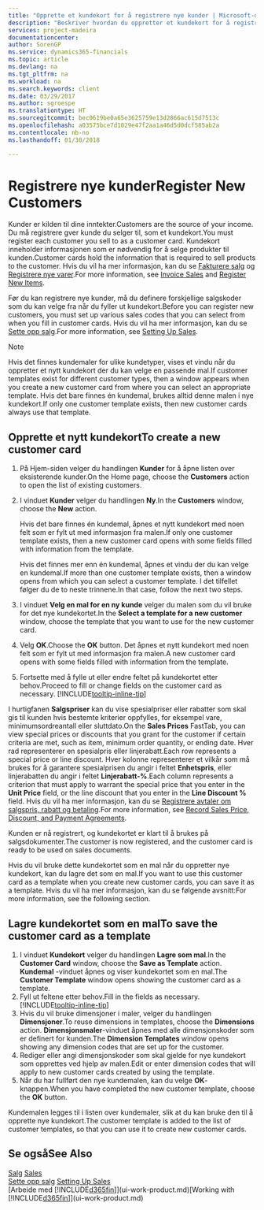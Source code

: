 ```yaml
---
title: "Opprette et kundekort for å registrere nye kunder | Microsoft-dokumentasjon"
description: "Beskriver hvordan du oppretter et kundekort for å registrere informasjon om hver nye kunde eller klient du selger til."
services: project-madeira
documentationcenter: 
author: SorenGP
ms.service: dynamics365-financials
ms.topic: article
ms.devlang: na
ms.tgt_pltfrm: na
ms.workload: na
ms.search.keywords: client
ms.date: 03/29/2017
ms.author: sgroespe
ms.translationtype: HT
ms.sourcegitcommit: bec0619be0a65e3625759e13d2866ac615d7513c
ms.openlocfilehash: a03575bce7d1029e47f2aa1a46d5d0dcf585ab2a
ms.contentlocale: nb-no
ms.lasthandoff: 01/30/2018

---
```

# <a name="register-new-customers"></a><span data-ttu-id="95db4-103">Registrere nye kunder</span><span class="sxs-lookup"><span data-stu-id="95db4-103">Register New Customers</span></span>
<span data-ttu-id="95db4-104">Kunder er kilden til dine inntekter.</span><span class="sxs-lookup"><span data-stu-id="95db4-104">Customers are the source of your income.</span></span> <span data-ttu-id="95db4-105">Du må registrere gver kunde du selger til, som et kundekort.</span><span class="sxs-lookup"><span data-stu-id="95db4-105">You must register each customer you sell to as a customer card.</span></span> <span data-ttu-id="95db4-106">Kundekort inneholder informasjonen som er nødvendig for å selge produkter til kunden.</span><span class="sxs-lookup"><span data-stu-id="95db4-106">Customer cards hold the information that is required to sell products to the customer.</span></span> <span data-ttu-id="95db4-107">Hvis du vil ha mer informasjon, kan du se [Fakturere salg](sales-how-invoice-sales.md) og [Registrere nye varer](inventory-how-register-new-items.md).</span><span class="sxs-lookup"><span data-stu-id="95db4-107">For more information, see [Invoice Sales](sales-how-invoice-sales.md) and [Register New Items](inventory-how-register-new-items.md).</span></span>  

<span data-ttu-id="95db4-108">Før du kan registrere nye kunder, må du definere forskjellige salgskoder som du kan velge fra når du fyller ut kundekort.</span><span class="sxs-lookup"><span data-stu-id="95db4-108">Before you can register new customers, you must set up various sales codes that you can select from when you fill in customer cards.</span></span> <span data-ttu-id="95db4-109">Hvis du vil ha mer informasjon, kan du se [Sette opp salg](sales-setup-sales.md).</span><span class="sxs-lookup"><span data-stu-id="95db4-109">For more information, see [Setting Up Sales](sales-setup-sales.md).</span></span>

> [!NOTE]  
>   <span data-ttu-id="95db4-110">Hvis det finnes kundemaler for ulike kundetyper, vises et vindu når du oppretter et nytt kundekort der du kan velge en passende mal.</span><span class="sxs-lookup"><span data-stu-id="95db4-110">If customer templates exist for different customer types, then a window appears when you create a new customer card from where you can select an appropriate template.</span></span> <span data-ttu-id="95db4-111">Hvis det bare finnes én kundemal, brukes alltid denne malen i nye kundekort.</span><span class="sxs-lookup"><span data-stu-id="95db4-111">If only one customer template exists, then new customer cards always use that template.</span></span>

## <a name="to-create-a-new-customer-card"></a><span data-ttu-id="95db4-112">Opprette et nytt kundekort</span><span class="sxs-lookup"><span data-stu-id="95db4-112">To create a new customer card</span></span>
1. <span data-ttu-id="95db4-113">På Hjem-siden velger du handlingen **Kunder** for å åpne listen over eksisterende kunder.</span><span class="sxs-lookup"><span data-stu-id="95db4-113">On the Home page, choose the **Customers** action to open the list of existing customers.</span></span>  
2. <span data-ttu-id="95db4-114">I vinduet **Kunder** velger du handlingen **Ny**.</span><span class="sxs-lookup"><span data-stu-id="95db4-114">In the **Customers** window, choose the **New** action.</span></span>

    <span data-ttu-id="95db4-115">Hvis det bare finnes én kundemal, åpnes et nytt kundekort med noen felt som er fylt ut med informasjon fra malen.</span><span class="sxs-lookup"><span data-stu-id="95db4-115">If only one customer template exists, then a new customer card opens with some fields filled with information from the template.</span></span>

    <span data-ttu-id="95db4-116">Hvis det finnes mer enn én kundemal, åpnes et vindu der du kan velge en kundemal.</span><span class="sxs-lookup"><span data-stu-id="95db4-116">If more than one customer template exists, then a window opens from which you can select a customer template.</span></span> <span data-ttu-id="95db4-117">I det tilfellet følger du de to neste trinnene.</span><span class="sxs-lookup"><span data-stu-id="95db4-117">In that case, follow the next two steps.</span></span>
3. <span data-ttu-id="95db4-118">I vinduet **Velg en mal for en ny kunde** velger du malen som du vil bruke for det nye kundekortet.</span><span class="sxs-lookup"><span data-stu-id="95db4-118">In the **Select a template for a new customer** window, choose the template that you want to use for the new customer card.</span></span>
4. <span data-ttu-id="95db4-119">Velg **OK**.</span><span class="sxs-lookup"><span data-stu-id="95db4-119">Choose the **OK** button.</span></span> <span data-ttu-id="95db4-120">Det åpnes et nytt kundekort med noen felt som er fylt ut med informasjon fra malen.</span><span class="sxs-lookup"><span data-stu-id="95db4-120">A new customer card opens with some fields filled with information from the template.</span></span>  
5. <span data-ttu-id="95db4-121">Fortsette med å fylle ut eller endre feltet på kundekortet etter behov.</span><span class="sxs-lookup"><span data-stu-id="95db4-121">Proceed to fill or change fields on the customer card as necessary.</span></span> [!INCLUDE[tooltip-inline-tip](includes/tooltip-inline-tip_md.md)]

<span data-ttu-id="95db4-122">I hurtigfanen **Salgspriser** kan du vise spesialpriser eller rabatter som skal gis til kunden hvis bestemte kriterier oppfylles, for eksempel vare, minimumsordreantall eller sluttdato.</span><span class="sxs-lookup"><span data-stu-id="95db4-122">On the **Sales Prices** FastTab, you can view special prices or discounts that you grant for the customer if certain criteria are met, such as item, minimum order quantity, or ending date.</span></span> <span data-ttu-id="95db4-123">Hver rad representerer en spesialpris eller linjerabatt.</span><span class="sxs-lookup"><span data-stu-id="95db4-123">Each row represents a special price or line discount.</span></span> <span data-ttu-id="95db4-124">Hver kolonne representerer et vilkår som må brukes for å garantere spesialprisen du angir i feltet **Enhetspris**, eller linjerabatten du angir i feltet **Linjerabatt-%**.</span><span class="sxs-lookup"><span data-stu-id="95db4-124">Each column represents a criterion that must apply to warrant the special price that you enter in the **Unit Price** field, or the line discount that you enter in the **Line Discount %** field.</span></span> <span data-ttu-id="95db4-125">Hvis du vil ha mer informasjon, kan du se [Registrere avtaler om salgspris, rabatt og betaling](sales-how-record-sales-price-discount-payment-agreements.md).</span><span class="sxs-lookup"><span data-stu-id="95db4-125">For more information, see [Record Sales Price, Discount, and Payment Agreements](sales-how-record-sales-price-discount-payment-agreements.md).</span></span>

<span data-ttu-id="95db4-126">Kunden er nå registrert, og kundekortet er klart til å brukes på salgsdokumenter.</span><span class="sxs-lookup"><span data-stu-id="95db4-126">The customer is now registered, and the customer card is ready to be used on sales documents.</span></span>

<span data-ttu-id="95db4-127">Hvis du vil bruke dette kundekortet som en mal når du oppretter nye kundekort, kan du lagre det som en mal.</span><span class="sxs-lookup"><span data-stu-id="95db4-127">If you want to use this customer card as a template when you create new customer cards, you can save it as a template.</span></span> <span data-ttu-id="95db4-128">Hvis du vil ha mer informasjon, kan du se følgende avsnitt:</span><span class="sxs-lookup"><span data-stu-id="95db4-128">For more information, see the following section.</span></span>

## <a name="to-save-the-customer-card-as-a-template"></a><span data-ttu-id="95db4-129">Lagre kundekortet som en mal</span><span class="sxs-lookup"><span data-stu-id="95db4-129">To save the customer card as a template</span></span>
1. <span data-ttu-id="95db4-130">I vinduet **Kundekort** velger du handlingen **Lagre som mal**.</span><span class="sxs-lookup"><span data-stu-id="95db4-130">In the **Customer Card** window, choose the **Save as Template** action.</span></span> <span data-ttu-id="95db4-131">**Kundemal**  -vinduet åpnes og viser kundekortet som en mal.</span><span class="sxs-lookup"><span data-stu-id="95db4-131">The **Customer Template** window opens showing the customer card as a template.</span></span>
2. <span data-ttu-id="95db4-132">Fyll ut feltene etter behov.</span><span class="sxs-lookup"><span data-stu-id="95db4-132">Fill in the fields as necessary.</span></span> [!INCLUDE[tooltip-inline-tip](includes/tooltip-inline-tip_md.md)]
3. <span data-ttu-id="95db4-133">Hvis du vil bruke dimensjoner i maler, velger du handlingen **Dimensjoner**.</span><span class="sxs-lookup"><span data-stu-id="95db4-133">To reuse dimensions in templates, choose the **Dimensions** action.</span></span> <span data-ttu-id="95db4-134">**Dimensjonsmaler**-vinduet åpnes med alle dimensjonskoder som er definert for kunden.</span><span class="sxs-lookup"><span data-stu-id="95db4-134">The **Dimension Templates** window opens showing any dimension codes that are set up for the customer.</span></span>
4. <span data-ttu-id="95db4-135">Rediger eller angi dimensjonskoder som skal gjelde for nye kundekort som opprettes ved hjelp av malen.</span><span class="sxs-lookup"><span data-stu-id="95db4-135">Edit or enter dimension codes that will apply to new customer cards created by using the template.</span></span>  
5. <span data-ttu-id="95db4-136">Når du har fullført den nye kundemalen, kan du velge **OK**-knappen.</span><span class="sxs-lookup"><span data-stu-id="95db4-136">When you have completed the new customer template, choose the **OK** button.</span></span>

<span data-ttu-id="95db4-137">Kundemalen legges til i listen over kundemaler, slik at du kan bruke den til å opprette nye kundekort.</span><span class="sxs-lookup"><span data-stu-id="95db4-137">The customer template is added to the list of customer templates, so that you can use it to create new customer cards.</span></span>

## <a name="see-also"></a><span data-ttu-id="95db4-138">Se også</span><span class="sxs-lookup"><span data-stu-id="95db4-138">See Also</span></span>
<span data-ttu-id="95db4-139">[Salg](sales-manage-sales.md)  </span><span class="sxs-lookup"><span data-stu-id="95db4-139">[Sales](sales-manage-sales.md)  </span></span>  
<span data-ttu-id="95db4-140">[Sette opp salg](sales-setup-sales.md)  </span><span class="sxs-lookup"><span data-stu-id="95db4-140">[Setting Up Sales](sales-setup-sales.md)  </span></span>  
<span data-ttu-id="95db4-141">[Arbeide med [!INCLUDE[d365fin](includes/d365fin_md.md)]](ui-work-product.md)</span><span class="sxs-lookup"><span data-stu-id="95db4-141">[Working with [!INCLUDE[d365fin](includes/d365fin_md.md)]](ui-work-product.md)</span></span>

